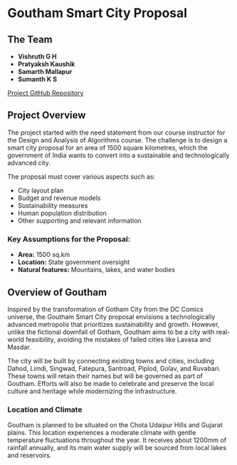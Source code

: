 
# Goutham Smart City Proposal

## The Team

- **Vishruth G H**
- **Pratyaksh Kaushik**
- **Samarth Mallapur**
- **Sumanth K S**

[Project GitHub Repository](https://Project_Goutham.github.io)

## Project Overview

The project started with the need statement from our course instructor for the Design and Analysis of Algorithms course. The challenge is to design a smart city proposal for an area of 1500 square kilometres, which the government of India wants to convert into a sustainable and technologically advanced city.

The proposal must cover various aspects such as:

- City layout plan
- Budget and revenue models
- Sustainability measures
- Human population distribution
- Other supporting and relevant information

### Key Assumptions for the Proposal:

- **Area:** 1500 sq.km
- **Location:** State government oversight
- **Natural features:** Mountains, lakes, and water bodies

## Overview of Goutham

Inspired by the transformation of Gotham City from the DC Comics universe, the Goutham Smart City proposal envisions a technologically advanced metropolis that prioritizes sustainability and growth. However, unlike the fictional downfall of Gotham, Goutham aims to be a city with real-world feasibility, avoiding the mistakes of failed cities like Lavasa and Masdar.

The city will be built by connecting existing towns and cities, including Dahod, Limdi, Singwad, Fatepura, Santroad, Piplod, Golav, and Ruvabari. These towns will retain their names but will be governed as part of Goutham. Efforts will also be made to celebrate and preserve the local culture and heritage while modernizing the infrastructure.

### Location and Climate

Goutham is planned to be situated on the Chota Udaipur Hills and Gujarat plains. This location experiences a moderate climate with gentle temperature fluctuations throughout the year. It receives about 1200mm of rainfall annually, and its main water supply will be sourced from local lakes and reservoirs.
